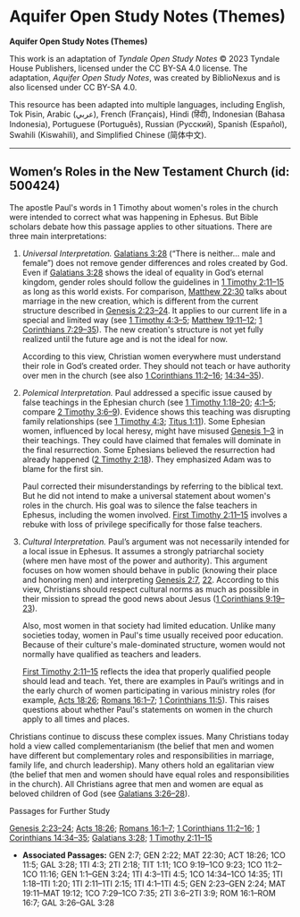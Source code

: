# Aquifer Open Study Notes (Themes)

**Aquifer Open Study Notes (Themes)**

This work is an adaptation of *Tyndale Open Study Notes* © 2023 Tyndale House Publishers, licensed under the CC BY\-SA 4\.0 license. The adaptation, *Aquifer Open Study Notes*, was created by BiblioNexus and is also licensed under CC BY\-SA 4\.0\.

This resource has been adapted into multiple languages, including English, Tok Pisin, Arabic (عربي), French (Français), Hindi (हिंदी), Indonesian (Bahasa Indonesia), Portuguese (Português), Russian (Русский), Spanish (Español), Swahili (Kiswahili), and Simplified Chinese (简体中文).



--------------------------------

## Women’s Roles in the New Testament Church (id: 500424)

The apostle Paul's words in 1 Timothy about women's roles in the church were intended to correct what was happening in Ephesus. But Bible scholars debate how this passage applies to other situations. There are three main interpretations:

1. *Universal Interpretation.* [Galatians 3:28](https://ref.ly/Gal3:28) (“There is neither… male and female”) does not remove gender differences and roles created by God. Even if [Galatians 3:28](https://ref.ly/Gal3:28) shows the ideal of equality in God’s eternal kingdom, gender roles should follow the guidelines in [1 Timothy 2:11–15](https://ref.ly/1Tim2:11-1Tim2:15) as long as this world exists. For comparison, [Matthew 22:30](https://ref.ly/Matt22:30) talks about marriage in the new creation, which is different from the current structure described in [Genesis 2:23–24](https://ref.ly/Gen2:23-Gen2:24). It applies to our current life in a special and limited way (see [1 Timothy 4:3–5](https://ref.ly/1Tim4:3-1Tim4:5); [Matthew 19:11–12](https://ref.ly/Matt19:11-Matt19:12); [1 Corinthians 7:29–35](https://ref.ly/1Cor7:29-1Cor7:35)). The new creation's structure is not yet fully realized until the future age and is not the ideal for now.

    According to this view, Christian women everywhere must understand their role in God’s created order. They should not teach or have authority over men in the church (see also [1 Corinthians 11:2–16](https://ref.ly/1Cor11:2-1Cor11:16); [14:34–35](https://ref.ly/1Cor14:34-1Cor14:35)).

2. *Polemical Interpretation.* Paul addressed a specific issue caused by false teachings in the Ephesian church (see [1 Timothy 1:18–20](https://ref.ly/1Tim1:18-1Tim1:20); [4:1–5](https://ref.ly/1Tim4:1-1Tim4:5); compare [2 Timothy 3:6–9](https://ref.ly/2Tim3:6-2Tim3:9)). Evidence shows this teaching was disrupting family relationships (see [1 Timothy 4:3](https://ref.ly/1Tim4:3); [Titus 1:11](https://ref.ly/Titus1:11)). Some Ephesian women, influenced by local heresy, might have misused [Genesis 1–3](https://ref.ly/Gen1:1-Gen3:24) in their teachings. They could have claimed that females will dominate in the final resurrection. Some Ephesians believed the resurrection had already happened ([2 Timothy 2:18](https://ref.ly/2Tim2:18)). They emphasized Adam was to blame for the first sin.

    Paul corrected their misunderstandings by referring to the biblical text. But he did not intend to make a universal statement about women's roles in the church. His goal was to silence the false teachers in Ephesus, including the women involved. [First Timothy 2:11–15](https://ref.ly/1Tim2:11-1Tim2:15) involves a rebuke with loss of privilege specifically for those false teachers.

3. *Cultural Interpretation.* Paul’s argument was not necessarily intended for a local issue in Ephesus. It assumes a strongly patriarchal society (where men have most of the power and authority). This argument focuses on how women should behave in public (knowing their place and honoring men) and interpreting [Genesis 2:7](https://ref.ly/Gen2:7), [22](https://ref.ly/Gen2:22). According to this view, Christians should respect cultural norms as much as possible in their mission to spread the good news about Jesus ([1 Corinthians 9:19–23](https://ref.ly/1Cor9:19-1Cor9:23)).

    Also, most women in that society had limited education. Unlike many societies today, women in Paul's time usually received poor education. Because of their culture's male\-dominated structure, women would not normally have qualified as teachers and leaders.

    [First Timothy 2:11–15](https://ref.ly/1Tim2:11-1Tim2:15) reflects the idea that properly qualified people should lead and teach. Yet, there are examples in Paul’s writings and in the early church of women participating in various ministry roles (for example, [Acts 18:26](https://ref.ly/Acts18:26); [Romans 16:1–7](https://ref.ly/Rom16:1-Rom16:7); [1 Corinthians 11:5](https://ref.ly/1Cor11:5)). This raises questions about whether Paul's statements on women in the church apply to all times and places.

Christians continue to discuss these complex issues. Many Christians today hold a view called complementarianism (the belief that men and women have different but complementary roles and responsibilities in marriage, family life, and church leadership). Many others hold an egalitarian view (the belief that men and women should have equal roles and responsibilities in the church). All Christians agree that men and women are equal as beloved children of God (see [Galatians 3:26–28](https://ref.ly/Gal3:26-Gal3:28)).

Passages for Further Study

[Genesis 2:23–24](https://ref.ly/Gen2:23-Gen2:24); [Acts 18:26](https://ref.ly/Acts18:26); [Romans 16:1–7](https://ref.ly/Rom16:1-Rom16:7); [1 Corinthians 11:2–16](https://ref.ly/1Cor11:2-1Cor11:16); [1 Corinthians 14:34–35](https://ref.ly/1Cor14:34-1Cor14:35); [Galatians 3:28](https://ref.ly/Gal3:28); [1 Timothy 2:11–15](https://ref.ly/1Tim2:11-1Tim2:15)

* **Associated Passages:** GEN 2:7; GEN 2:22; MAT 22:30; ACT 18:26; 1CO 11:5; GAL 3:28; 1TI 4:3; 2TI 2:18; TIT 1:11; 1CO 9:19–1CO 9:23; 1CO 11:2–1CO 11:16; GEN 1:1–GEN 3:24; 1TI 4:3–1TI 4:5; 1CO 14:34–1CO 14:35; 1TI 1:18–1TI 1:20; 1TI 2:11–1TI 2:15; 1TI 4:1–1TI 4:5; GEN 2:23–GEN 2:24; MAT 19:11–MAT 19:12; 1CO 7:29–1CO 7:35; 2TI 3:6–2TI 3:9; ROM 16:1–ROM 16:7; GAL 3:26–GAL 3:28

